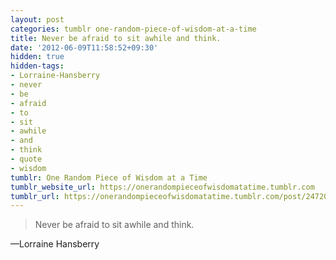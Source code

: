```yaml
---
layout: post
categories: tumblr one-random-piece-of-wisdom-at-a-time
title: Never be afraid to sit awhile and think.
date: '2012-06-09T11:58:52+09:30'
hidden: true
hidden-tags:
- Lorraine-Hansberry
- never
- be
- afraid
- to
- sit
- awhile
- and
- think
- quote
- wisdom
tumblr: One Random Piece of Wisdom at a Time
tumblr_website_url: https://onerandompieceofwisdomatatime.tumblr.com
tumblr_url: https://onerandompieceofwisdomatatime.tumblr.com/post/24720323010/never-be-afraid-to-sit-awhile-and-think
---
```

> Never be afraid to sit awhile and think.

—Lorraine Hansberry
